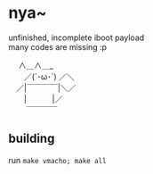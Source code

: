 # nya~
unfinished, incomplete iboot payload  
many codes are missing :p  

　    ∧＿∧＿_   
　　／(´･ω･`) ／＼   
　／|￣￣￣￣|＼／   
　　|　　　  |／   
　　 ￣￣￣￣   

## building
run ``make vmacho; make all``
